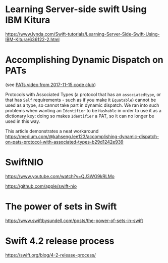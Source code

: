 # Learning Server-side swift Using IBM Kitura

https://www.lynda.com/Swift-tutorials/Learning-Server-Side-Swift-Using-IBM-Kitura/636122-2.html

# Accomplishing Dynamic Dispatch on PATs

(see [PATs video from 2017-11-15 code club](https://github.com/hursley-swift-sig/code-club/blob/master/2017-11-15.md))

Protocols with Associated Types (a protocol that has an `associatedtype`, or that has `Self` requirements - such as if you make it `Equatable`) cannot be used as a type, so cannot take part in dynamic dispatch. We ran into such problems when wanting an `Identifier` to be `Hashable` in order to use it as a dictionary key: doing so makes `Identifier` a PAT, so it can no longer be used in this way.

This article demonstrates a neat workaround
https://medium.com/@kahseng.lee123/accomplishing-dynamic-dispatch-on-pats-protocol-with-associated-types-b29d1242e939

# SwiftNIO

https://www.youtube.com/watch?v=QJ3WG9kRLMo

https://github.com/apple/swift-nio

# The power of sets in Swift

https://www.swiftbysundell.com/posts/the-power-of-sets-in-swift

# Swift 4.2 release process

https://swift.org/blog/4-2-release-process/
